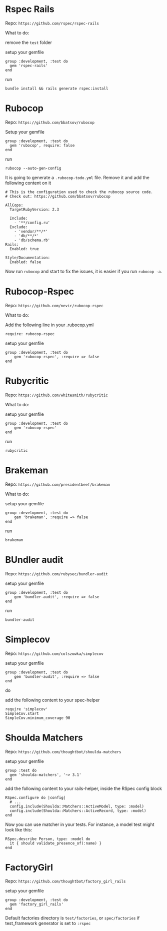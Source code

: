 # Rspec Rails

Repo:
  `https://github.com/rspec/rspec-rails`
  
What to do:

remove the `test` folder

setup your gemfile
```
group :development, :test do
  gem 'rspec-rails'
end
```

run

`bundle install && rails generate rspec:install`

# Rubocop

Repo:
    `https://github.com/bbatsov/rubocop`
    
Setup your gemfile 

```
group :development, :test do
  gem 'rubocop', require: false
end
```

run

`rubocop --auto-gen-config`

It is going to generate a `.rubocop-todo.yml` file. Remove it and add the following content on it
```
# This is the configuration used to check the rubocop source code.
# Check out: https://github.com/bbatsov/rubocop

AllCops:
  TargetRubyVersion: 2.3

  Include:
    - '**/config.ru'
  Exclude:
    - 'vendor/**/*'
    - 'db/**/*'
    - 'db/schema.rb'
Rails:
  Enabled: true

Style/Documentation:
  Enabled: false
```

Now run `rubocop` and start to fix the issues, it is easier if you run `rubocop -a`.

# Rubocop-Rspec

Repo:
  `https://github.com/nevir/rubocop-rspec`
  
What to do:

Add the following line in your .rubocop.yml

`require: rubocop-rspec`

setup your gemfile
```
group :development, :test do
    gem 'rubocop-rspec', :require => false
end

```

# Rubycritic

Repo:
  `https://github.com/whitesmith/rubycritic`
  
What to do:

setup your gemfile
```
group :development, :test do
    gem 'rubocop-rspec'
end
```
run

`rubycritic`


# Brakeman

Repo:
  `https://github.com/presidentbeef/brakeman`
  
What to do:


setup your gemfile
```
group :development, :test do
    gem 'brakeman', :require => false
end
```
run

`brakeman`


# BUndler audit

Repo:
  `https://github.com/rubysec/bundler-audit`

setup your gemfile
```
group :development, :test do
    gem 'bundler-audit', :require => false
end
```
run

`bundler-audit`

# Simplecov

Repo:
  `https://github.com/colszowka/simplecov`

setup your gemfile
```
group :development, :test do
    gem 'bundler-audit', :require => false
end
```
do

add the following content to your spec-helper

```
require 'simplecov'
SimpleCov.start
SimpleCov.minimum_coverage 90
```

# Shoulda Matchers

Repo:
    `https://github.com/thoughtbot/shoulda-matchers`
        
setup your gemfile
```
group :test do
  gem 'shoulda-matchers', '~> 3.1'
end
```

add the following content to your rails-helper, inside the RSpec config block
```
RSpec.configure do |config|
  # ...
  config.include(Shoulda::Matchers::ActiveModel, type: :model)
  config.include(Shoulda::Matchers::ActiveRecord, type: :model)
end
```

Now you can use matcher in your tests. For instance, a model test might look like this:
```
RSpec.describe Person, type: :model do
  it { should validate_presence_of(:name) }
end
```

# FactoryGirl

Repo:
    `https://github.com/thoughtbot/factory_girl_rails`

setup your gemfile
```
group :development, :test do
  gem 'factory_girl_rails'
end
```

Default factories directory is `test/factories`, or `spec/factories` if test_framework generator is set to `:rspec`

